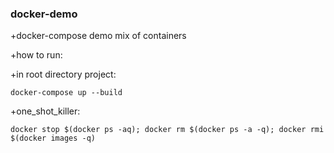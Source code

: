 ### docker-demo

+docker-compose demo mix of containers

+how to run:

+in root directory project: 
```shell
docker-compose up --build
```

+one_shot_killer: 
```shell
docker stop $(docker ps -aq); docker rm $(docker ps -a -q); docker rmi $(docker images -q)
```
